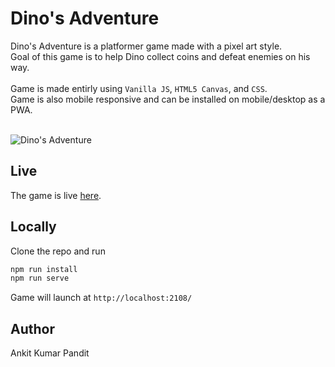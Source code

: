 # Dino's Adventure

Dino's Adventure is a platformer game made with a pixel art style.<br />
Goal of this game is to help Dino collect coins and defeat enemies on his way.<br /><br />
Game is made entirly using `Vanilla JS`, `HTML5 Canvas`, and
`CSS`.
<br />
Game is also mobile responsive and can be installed on mobile/desktop as a PWA.<br /><br />

![Dino's Adventure](https://github.com/AKAspanion/platformer-game/blob/master/demo.gif?raw=true)

## Live

The game is live [here](https://akaspanion.github.io/platformer-game/).

## Locally

Clone the repo and run

```bash
npm run install
npm run serve
```

Game will launch at `http://localhost:2108/`

## Author

Ankit Kumar Pandit
